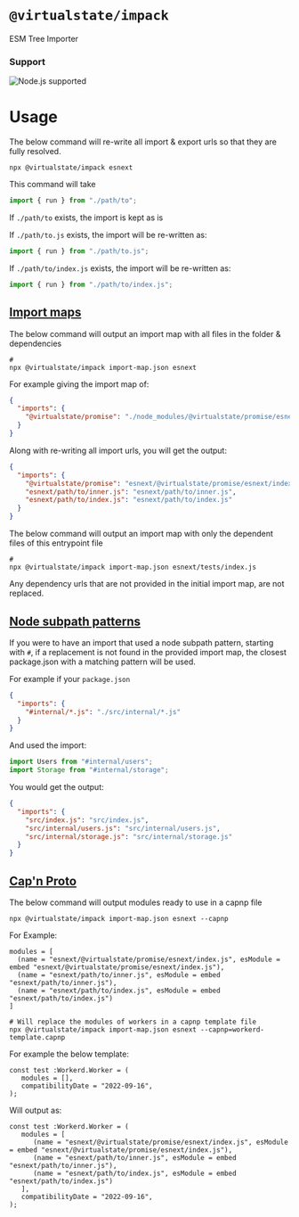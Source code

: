 # `@virtualstate/impack`

ESM Tree Importer

[//]: # (badges)

### Support

 ![Node.js supported](https://img.shields.io/badge/node-%3E%3D18.7.0-blue)

[//]: # (badges)

# Usage

The below command will re-write all import & export urls so that they are 
fully resolved.

```shell
npx @virtualstate/impack esnext
```

This command will take

```javascript
import { run } from "./path/to";
```

If `./path/to` exists, the import is kept as is

If `./path/to.js` exists, the import will be re-written as:

```javascript
import { run } from "./path/to.js";
```

If `./path/to/index.js` exists, the import will be re-written as:

```javascript
import { run } from "./path/to/index.js";
```

## [Import maps](https://github.com/WICG/import-maps)

The below command will output an import map with all files in the folder & dependencies

```shell
# 
npx @virtualstate/impack import-map.json esnext
```

For example giving the import map of:

```json
{
  "imports": {
    "@virtualstate/promise": "./node_modules/@virtualstate/promise/esnext/index.js"
  }
}
```

Along with re-writing all import urls, you will get the output:

```json
{
  "imports": {
    "@virtualstate/promise": "esnext/@virtualstate/promise/esnext/index.js",
    "esnext/path/to/inner.js": "esnext/path/to/inner.js",
    "esnext/path/to/index.js": "esnext/path/to/index.js"
  }
}
```

The below command will output an import map with only the dependent files of this entrypoint file

```shell
# 
npx @virtualstate/impack import-map.json esnext/tests/index.js
```

Any dependency urls that are not provided in the initial import map, are not replaced. 

## [Node subpath patterns](https://nodejs.org/api/packages.html#subpath-imports)

If you were to have an import that used a node subpath pattern, starting with 
`#`, if a replacement is not found in the provided import map, the closest 
package.json with a matching pattern will be used. 

For example if your `package.json` 

```json
{
  "imports": {
    "#internal/*.js": "./src/internal/*.js"
  }
}
```

And used the import: 

```javascript
import Users from "#internal/users";
import Storage from "#internal/storage";
```

You would get the output:

```json
{
  "imports": {
    "src/index.js": "src/index.js",
    "src/internal/users.js": "src/internal/users.js",
    "src/internal/storage.js": "src/internal/storage.js"
  }
}
```

## [Cap'n Proto](https://capnproto.org/)

The below command will output modules ready to use in a capnp file

```shell
npx @virtualstate/impack import-map.json esnext --capnp
```

For Example:

```capnp
modules = [
  (name = "esnext/@virtualstate/promise/esnext/index.js", esModule = embed "esnext/@virtualstate/promise/esnext/index.js"),
  (name = "esnext/path/to/inner.js", esModule = embed "esnext/path/to/inner.js"),
  (name = "esnext/path/to/index.js", esModule = embed "esnext/path/to/index.js")
]
```

```shell
# Will replace the modules of workers in a capnp template file
npx @virtualstate/impack import-map.json esnext --capnp=workerd-template.capnp
```

For example the below template:

```capnp
const test :Workerd.Worker = (
   modules = [],
   compatibilityDate = "2022-09-16",
);
```

Will output as:

```capnp
const test :Workerd.Worker = (
   modules = [
      (name = "esnext/@virtualstate/promise/esnext/index.js", esModule = embed "esnext/@virtualstate/promise/esnext/index.js"),
      (name = "esnext/path/to/inner.js", esModule = embed "esnext/path/to/inner.js"),
      (name = "esnext/path/to/index.js", esModule = embed "esnext/path/to/index.js")
   ],
   compatibilityDate = "2022-09-16",
);
```